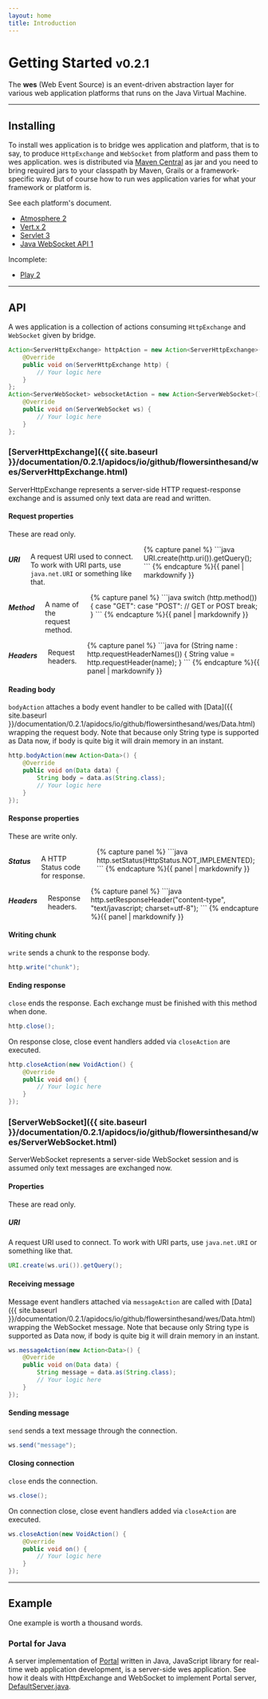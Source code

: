```yaml
---
layout: home
title: Introduction
---
```


# Getting Started <small>v0.2.1</small>

<p>The <strong>wes</strong> (Web Event Source) is an event-driven abstraction layer for various web application platforms that runs on the Java Virtual Machine.</p>

---
 
## Installing

To install wes application is to bridge wes application and platform, that is to say, to produce `HttpExchange` and `WebSocket` from platform and pass them to wes application. wes is distributed via [Maven Central](http://search.maven.org/#search%7Cga%7C1%7Cwes) as jar and you need to bring required jars to your classpath by Maven, Grails or a framework-specific way. But of course how to run wes application varies for what your framework or platform is. 

See each platform's document.

<ul class="inline-list">
<li><a href="{{ site.baseurl }}/documentation/0.2.1/atmosphere2/">Atmosphere 2</a></li>
<li><a href="{{ site.baseurl }}/documentation/0.2.1/vertx2/">Vert.x 2</a></li>
<li><a href="{{ site.baseurl }}/documentation/0.2.1/servlet3/">Servlet 3</a></li>
<li><a href="{{ site.baseurl }}/documentation/0.2.1/jwa1/">Java WebSocket API 1</a></li>
</ul>

Incomplete:

<ul class="inline-list">
<li><a href="{{ site.baseurl }}/documentation/0.2.1/play2/">Play 2</a></li>
</ul>

---

## API
A wes application is a collection of actions consuming `HttpExchange` and `WebSocket` given by bridge.

```java
Action<ServerHttpExchange> httpAction = new Action<ServerHttpExchange>() {
	@Override
	public void on(ServerHttpExchange http) {
    	// Your logic here
	}
};
Action<ServerWebSocket> websocketAction = new Action<ServerWebSocket>() {
    @Override
    public void on(ServerWebSocket ws) {
    	// Your logic here
    }
};
```

### [ServerHttpExchange]({{ site.baseurl }}/documentation/0.2.1/apidocs/io/github/flowersinthesand/wes/ServerHttpExchange.html)
ServerHttpExchange represents a server-side HTTP request-response exchange and is assumed only text data are read and written.

#### Request properties
These are read only.

<div class="row">
    <div class="large-4 columns">
        <h5>URI</h5>
        <p>A request URI used to connect. To work with URI parts, use <code>java.net.URI</code> or something like that.</p>
{% capture panel %}
```java
URI.create(http.uri()).getQuery();
```
{% endcapture %}{{ panel | markdownify }}
	</div>
	<div class="large-4 columns">
	    <h5>Method</h5>
	    <p>A name of the request method.</p>
{% capture panel %}
```java
switch (http.method()) {
    case "GET":
    case "POST":
        // GET or POST
        break;
}
```
{% endcapture %}{{ panel | markdownify }}
    </div>
	<div class="large-4 columns">
	    <h5>Headers</h5>
	    <p>Request headers.</p>
{% capture panel %}
```java
for (String name : http.requestHeaderNames()) {
    String value = http.requestHeader(name);
}
```
{% endcapture %}{{ panel | markdownify }}
    </div>
</div>

#### Reading body
`bodyAction` attaches a body event handler to be called with [Data]({{ site.baseurl }}/documentation/0.2.1/apidocs/io/github/flowersinthesand/wes/Data.html) wrapping the request body. Note that because only String type is supported as Data now, if body is quite big it will drain memory in an instant.

```java
http.bodyAction(new Action<Data>() {
    @Override
    public void on(Data data) {
        String body = data.as(String.class);
        // Your logic here
    }
});
```

#### Response properties
These are write only.

<div class="row">
    <div class="large-6 columns">
        <h5>Status</h5>
        <p>A HTTP Status code for response.</p>
{% capture panel %}
```java
http.setStatus(HttpStatus.NOT_IMPLEMENTED);
```
{% endcapture %}{{ panel | markdownify }}
	</div>
	<div class="large-6 columns">
	    <h5>Headers</h5>
	    <p>Response headers.</p>
{% capture panel %}
```java
http.setResponseHeader("content-type", "text/javascript; charset=utf-8");
```
{% endcapture %}{{ panel | markdownify }}
    </div>
</div>

#### Writing chunk
`write` sends a chunk to the response body.

```java
http.write("chunk");
```

#### Ending response
`close` ends the response. Each exchange must be finished with this method when done.

```java
http.close();
```

On response close, close event handlers added via `closeAction` are executed.

```java
http.closeAction(new VoidAction() {
	@Override
	public void on() {
        // Your logic here
	}
});
```

### [ServerWebSocket]({{ site.baseurl }}/documentation/0.2.1/apidocs/io/github/flowersinthesand/wes/ServerWebSocket.html)
ServerWebSocket represents a server-side WebSocket session and is assumed only text messages are exchanged now.

#### Properties
These are read only.

##### URI
A request URI used to connect. To work with URI parts, use `java.net.URI` or something like that.

```java
URI.create(ws.uri()).getQuery();
```

#### Receiving message
Message event handlers attached via `messageAction` are called with [Data]({{ site.baseurl }}/documentation/0.2.1/apidocs/io/github/flowersinthesand/wes/Data.html) wrapping the WebSocket message. Note that because only String type is supported as Data now, if body is quite big it will drain memory in an instant.

```java
ws.messageAction(new Action<Data>() {
	@Override
	public void on(Data data) {
		String message = data.as(String.class);
        // Your logic here
	}
});
```

#### Sending message
`send` sends a text message through the connection.

```java
ws.send("message");
```

#### Closing connection
`close` ends the connection.

```java
ws.close();
```

On connection close, close event handlers added via `closeAction` are executed.

```java
ws.closeAction(new VoidAction() {
	@Override
	public void on() {
        // Your logic here
	}
});
```

---

## Example
One example is worth a thousand words.

### Portal for Java
A server implementation of <a href="http://flowersinthesand.github.io/portal">Portal</a> written in Java, JavaScript library for real-time web application development, is a server-side wes application. See how it deals with HttpExchange and WebSocket to implement Portal server, [DefaultServer.java](https://github.com/flowersinthesand/portal-java/blob/master/portal/src/main/java/io/github/flowersinthesand/portal/DefaultServer.java). 
